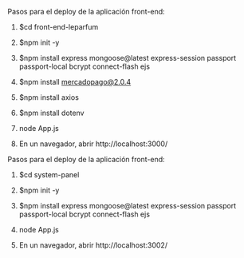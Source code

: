 Pasos para el deploy de la aplicación front-end:

1. $cd front-end-leparfum
2. $npm init -y
3. $npm install express mongoose@latest express-session passport passport-local bcrypt connect-flash ejs
4. $npm install mercadopago@2.0.4
5. $npm install axios
6. $npm install dotenv
7. node App.js

5. En un navegador, abrir http://localhost:3000/

Pasos para el deploy de la aplicación front-end:

1. $cd system-panel
2. $npm init -y
3. $npm install express mongoose@latest express-session passport passport-local bcrypt connect-flash ejs
4. node App.js

5. En un navegador, abrir http://localhost:3002/
